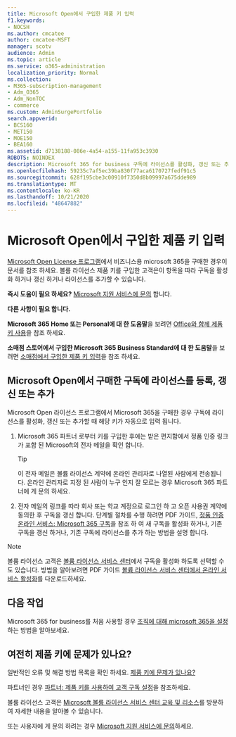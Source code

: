 ```yaml
---
title: Microsoft Open에서 구입한 제품 키 입력
f1.keywords:
- NOCSH
ms.author: cmcatee
author: cmcatee-MSFT
manager: scotv
audience: Admin
ms.topic: article
ms.service: o365-administration
localization_priority: Normal
ms.collection:
- M365-subscription-management
- Adm_O365
- Adm_NonTOC
- commerce
ms.custom: AdminSurgePortfolio
search.appverid:
- BCS160
- MET150
- MOE150
- BEA160
ms.assetid: d7138188-086e-4a54-a155-11fa953c3930
ROBOTS: NOINDEX
description: Microsoft 365 for business 구독에 라이선스를 활성화, 갱신 또는 추가 하는 방법에 대해 알아봅니다.
ms.openlocfilehash: 59235c7af5ec39ba830f77aca6170727fedf91c5
ms.sourcegitcommit: 628f195cbe3c00910f7350d8b09997a675dde989
ms.translationtype: MT
ms.contentlocale: ko-KR
ms.lasthandoff: 10/21/2020
ms.locfileid: "48647882"
---
```

# <a name="enter-your-product-key-purchased-from-microsoft-open"></a>Microsoft Open에서 구입한 제품 키 입력

[Microsoft Open License 프로그램](https://go.microsoft.com/fwlink/p/?LinkID=613298)에서 비즈니스용 microsoft 365을 구매한 경우이 문서를 참조 하세요. 볼륨 라이선스 제품 키를 구입한 고객은이 항목을 따라 구독을 활성화 하거나 갱신 하거나 라이선스를 추가할 수 있습니다.
  
 **즉시 도움이 필요 하세요?** [Microsoft 지원 서비스에 문의](../admin/contact-support-for-business-products.md) 합니다. 
  
 **다른 사항이 필요 합니다.**
 
 **Microsoft 365 Home 또는 Personal에 대 한 도움말**을 보려면 [Office와 함께 제품 키 사용](https://support.microsoft.com/office/12a5763a-d45c-4685-8c95-a44500213759.aspx)을 참조 하세요.
  
 **소매점 스토어에서 구입한 Microsoft 365 Business Standard에 대 한 도움말**을 보려면 [소매점에서 구입한 제품 키 입력](enter-your-product-key.md)을 참조 하세요. 
  
## <a name="activate-renew-or-add-licenses-to-a-subscription-purchased-from-microsoft-open"></a>Microsoft Open에서 구매한 구독에 라이선스를 등록, 갱신 또는 추가

Microsoft Open 라이선스 프로그램에서 Microsoft 365을 구매한 경우 구독에 라이선스를 활성화, 갱신 또는 추가할 때 해당 키가 자동으로 입력 됩니다.
  
1. Microsoft 365 파트너 로부터 키를 구입한 후에는 받은 편지함에서 정품 인증 링크가 포함 된 Microsoft의 전자 메일을 확인 합니다.
    
    > [!TIP]
    >  이 전자 메일은 볼륨 라이선스 계약에 온라인 관리자로 나열된 사람에게 전송됩니다. 온라인 관리자로 지정 된 사람이 누구 인지 잘 모르는 경우 Microsoft 365 파트너에 게 문의 하세요. 
  
2. 전자 메일의 링크를 따라 회사 또는 학교 계정으로 로그인 하 고 오픈 사용권 계약에 동의한 후 구독을 갱신 합니다. 단계별 절차를 수행 하려면 PDF 가이드, [정품 인증 온라인 서비스: Microsoft 365 구독](https://go.microsoft.com/fwlink/p/?LinkId=618100)을 참조 하 여 새 구독을 활성화 하거나, 기존 구독을 갱신 하거나, 기존 구독에 라이선스를 추가 하는 방법을 설명 합니다.
    
> [!NOTE]
> 볼륨 라이선스 고객은 [볼륨 라이선스 서비스 센터](https://go.microsoft.com/fwlink/p/?LinkID=282016)에서 구독을 활성화 하도록 선택할 수도 있습니다. 방법을 알아보려면 PDF 가이드 [볼륨 라이선스 서비스 센터에서 온라인 서비스 활성화](https://go.microsoft.com/fwlink/p/?LinkId=618096)를 다운로드하세요. 
  
## <a name="whats-next"></a>다음 작업

Microsoft 365 for business를 처음 사용할 경우 [조직에 대해 microsoft 365을 설정](../admin/setup/setup.md)하는 방법을 알아보세요.
  
## <a name="still-having-trouble-with-product-keys"></a>여전히 제품 키에 문제가 있나요?

일반적인 오류 및 해결 방법 목록을 확인 하세요. [제품 키에 문제가 있나요?](product-key-errors-and-solutions.md)
  
파트너인 경우 [파트너: 제품 키를 사용하여 고객 구독 설정](https://support.microsoft.com/office/cf22c50f-95c9-4fa2-b959-c264de256d40)을 참조하세요.
  
볼륨 라이선스 고객은 [Microsoft 볼륨 라이선스 서비스 센터 교육 및 리소스](https://go.microsoft.com/fwlink/p/?LinkId=618103)를 방문하여 자세한 내용을 알아볼 수 있습니다.
  
또는 사용자에 게 문의 하려는 경우 [Microsoft 지원 서비스에 문의](../admin/contact-support-for-business-products.md)하세요.
